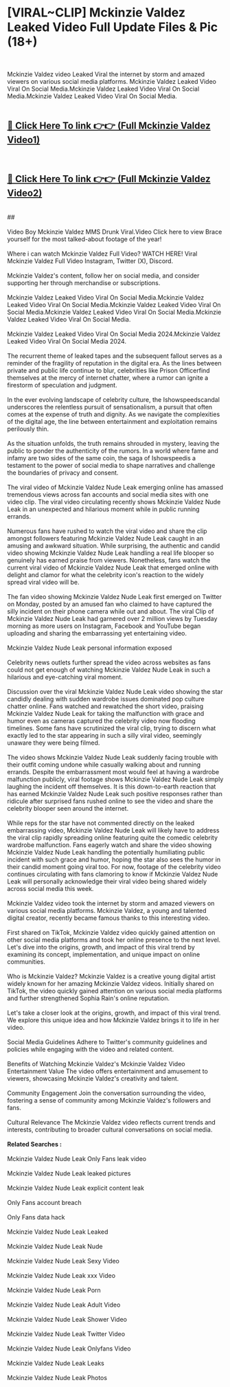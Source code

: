 # [VIRAL~CLIP] Mckinzie Valdez Leaked Video Full Update Files & Pic (18+) <br>
<br>

Mckinzie Valdez video Leaked Viral the internet by storm and amazed viewers on various social media platforms. Mckinzie Valdez Leaked Video Viral On Social Media.Mckinzie Valdez Leaked Video Viral On Social Media.Mckinzie Valdez Leaked Video Viral On Social Media.<br>
 <br>

##  <a href="https://play.trustnlinepharmacy.us?title=Full Mckinzie_Valdez&ref=git">🔴 Click Here To link 👉👉 (Full Mckinzie Valdez Video1)</a><br>
  <br>

##  <a href="https://play.trustnlinepharmacy.us?title=Full Mckinzie_Valdez&ref=git">🔴 Click Here To link 👉👉 (Full Mckinzie Valdez Video2)</a><br>
  <br>
  ##


  <br>

  <br>
Video Boy Mckinzie Valdez MMS Drunk Viral.Video Click here to view Brace yourself for the most talked-about footage of the year!
<br><br>
Where i can watch Mckinzie Valdez Full Video? WATCH HERE! Viral Mckinzie Valdez Full Video Instagram, Twitter (X), Discord.
<br><br>
Mckinzie Valdez's content, follow her on social media, and consider supporting her through merchandise or subscriptions.
<br><br>
Mckinzie Valdez Leaked Video Viral On Social Media.Mckinzie Valdez Leaked Video Viral On Social Media.Mckinzie Valdez Leaked Video Viral On Social Media.Mckinzie Valdez Leaked Video Viral On Social Media.Mckinzie Valdez Leaked Video Viral On Social Media.
<br><br>
Mckinzie Valdez Leaked Video Viral On Social Media 2024.Mckinzie Valdez Leaked Video Viral On Social Media 2024.
<br><br>
The recurrent theme of leaked tapes and the subsequent fallout serves as a reminder of the fragility of reputation in the digital era. As the lines between private and public life continue to blur, celebrities like Prison Officerfind themselves at the mercy of internet chatter, where a rumor can ignite a firestorm of speculation and judgment.
<br><br>
In the ever evolving landscape of celebrity culture, the Ishowspeedscandal underscores the relentless pursuit of sensationalism, a pursuit that often comes at the expense of truth and dignity. As we navigate the complexities of the digital age, the line between entertainment and exploitation remains perilously thin.
<br><br>
As the situation unfolds, the truth remains shrouded in mystery, leaving the public to ponder the authenticity of the rumors. In a world where fame and infamy are two sides of the same coin, the saga of Ishowspeedis a testament to the power of social media to shape narratives and challenge the boundaries of privacy and consent.
<br><br>
The viral video of Mckinzie Valdez Nude Leak emerging online has amassed tremendous views across fan accounts and social media sites with one video clip. The viral video circulating recently shows Mckinzie Valdez Nude Leak in an unexpected and hilarious moment while in public running errands.
<br><br>
Numerous fans have rushed to watch the viral video and share the clip amongst followers featuring Mckinzie Valdez Nude Leak caught in an amusing and awkward situation. While surprising, the authentic and candid video showing Mckinzie Valdez Nude Leak handling a real life blooper so genuinely has earned praise from viewers. Nonetheless, fans watch the current viral video of Mckinzie Valdez Nude Leak that emerged online with delight and clamor for what the celebrity icon's reaction to the widely spread viral video will be.
<br><br>
The fan video showing Mckinzie Valdez Nude Leak first emerged on Twitter on Monday, posted by an amused fan who claimed to have captured the silly incident on their phone camera while out and about. The viral Clip of Mckinzie Valdez Nude Leak had garnered over 2 million views by Tuesday morning as more users on Instagram, Facebook and YouTube began uploading and sharing the embarrassing yet entertaining video.
<br><br>
Mckinzie Valdez Nude Leak personal information exposed
<br><br>
Celebrity news outlets further spread the video across websites as fans could not get enough of watching Mckinzie Valdez Nude Leak in such a hilarious and eye-catching viral moment.
<br><br>
Discussion over the viral Mckinzie Valdez Nude Leak video showing the star candidly dealing with sudden wardrobe issues dominated pop culture chatter online. Fans watched and rewatched the short video, praising Mckinzie Valdez Nude Leak for taking the malfunction with grace and humor even as cameras captured the celebrity video now flooding timelines. Some fans have scrutinized the viral clip, trying to discern what exactly led to the star appearing in such a silly viral video, seemingly unaware they were being filmed.
<br><br>
The video shows Mckinzie Valdez Nude Leak suddenly facing trouble with their outfit coming undone while casually walking about and running errands. Despite the embarrassment most would feel at having a wardrobe malfunction publicly, viral footage shows Mckinzie Valdez Nude Leak simply laughing the incident off themselves. It is this down-to-earth reaction that has earned Mckinzie Valdez Nude Leak such positive responses rather than ridicule after surprised fans rushed online to see the video and share the celebrity blooper seen around the internet.
<br><br>
While reps for the star have not commented directly on the leaked embarrassing video, Mckinzie Valdez Nude Leak will likely have to address the viral clip rapidly spreading online featuring quite the comedic celebrity wardrobe malfunction. Fans eagerly watch and share the video showing Mckinzie Valdez Nude Leak handling the potentially humiliating public incident with such grace and humor, hoping the star also sees the humor in their candid moment going viral too. For now, footage of the celebrity video continues circulating with fans clamoring to know if Mckinzie Valdez Nude Leak will personally acknowledge their viral video being shared widely across social media this week.
<br><br>
Mckinzie Valdez video took the internet by storm and amazed viewers on various social media platforms. Mckinzie Valdez, a young and talented digital creator, recently became famous thanks to this interesting video.
<br><br>
First shared on TikTok, Mckinzie Valdez video quickly gained attention on other social media platforms and took her online presence to the next level. Let's dive into the origins, growth, and impact of this viral trend by examining its concept, implementation, and unique impact on online communities.
<br><br>
Who is Mckinzie Valdez? Mckinzie Valdez is a creative young digital artist widely known for her amazing Mckinzie Valdez videos. Initially shared on TikTok, the video quickly gained attention on various social media platforms and further strengthened Sophia Rain's online reputation.
<br><br>
Let's take a closer look at the origins, growth, and impact of this viral trend. We explore this unique idea and how Mckinzie Valdez brings it to life in her video.
<br><br>
Social Media Guidelines Adhere to Twitter's community guidelines and policies while engaging with the video and related content.
<br><br>
Benefits of Watching Mckinzie Valdez's Mckinzie Valdez Video Entertainment Value The video offers entertainment and amusement to viewers, showcasing Mckinzie Valdez's creativity and talent.
<br><br>
Community Engagement Join the conversation surrounding the video, fostering a sense of community among Mckinzie Valdez's followers and fans.
<br><br>
Cultural Relevance The Mckinzie Valdez video reflects current trends and interests, contributing to broader cultural conversations on social media.
<br><br>
<strong>Related Searches :</strong>
<br><br>
Mckinzie Valdez Nude Leak Only Fans leak video
<br><br>
Mckinzie Valdez Nude Leak leaked pictures
<br><br>
Mckinzie Valdez Nude Leak explicit content leak
<br><br>
Only Fans account breach
<br><br>
Only Fans data hack
<br><br>
Mckinzie Valdez Nude Leak Leaked
<br><br>
Mckinzie Valdez Nude Leak Nude
<br><br>
Mckinzie Valdez Nude Leak Sexy Video
<br><br>
Mckinzie Valdez Nude Leak xxx Video
<br><br>
Mckinzie Valdez Nude Leak Porn
<br><br>
Mckinzie Valdez Nude Leak Adult Video
<br><br>
Mckinzie Valdez Nude Leak Shower Video
<br><br>
Mckinzie Valdez Nude Leak Twitter Video
<br><br>
Mckinzie Valdez Nude Leak Onlyfans Video
<br><br>
Mckinzie Valdez Nude Leak Leaks
<br><br>
Mckinzie Valdez Nude Leak Photos